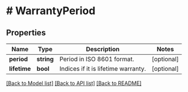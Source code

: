 # # WarrantyPeriod

## Properties

Name | Type | Description | Notes
------------ | ------------- | ------------- | -------------
**period** | **string** | Period in ISO 8601 format. | [optional]
**lifetime** | **bool** | Indices if it is lifetime warranty. | [optional]

[[Back to Model list]](../../README.md#models) [[Back to API list]](../../README.md#endpoints) [[Back to README]](../../README.md)
